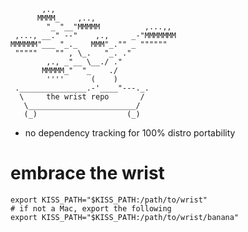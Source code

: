 ```
       ,.,
      MMMM_    ,..,
        "_ "__"MMMMM          ,...,,
 ,..., __." --"    ,.,     _-"MMMMMMM
MMMMMM"___ "_._   MMM"_."" _ """"""
 """""    "" , \_.   "_. ."
        ,., _"__ \__./ ."
       MMMMM_"  "_    ./
        ''''      (    )
 ._______________.-'____"---._.
  \     the wrist repo       /
   \________________________/
   (_)                    (_)
```

- no dependency tracking for 100% distro portability

# embrace the wrist
```
export KISS_PATH="$KISS_PATH:/path/to/wrist"
# if not a Mac, export the following
export KISS_PATH="$KISS_PATH:/path/to/wrist/banana"
```
